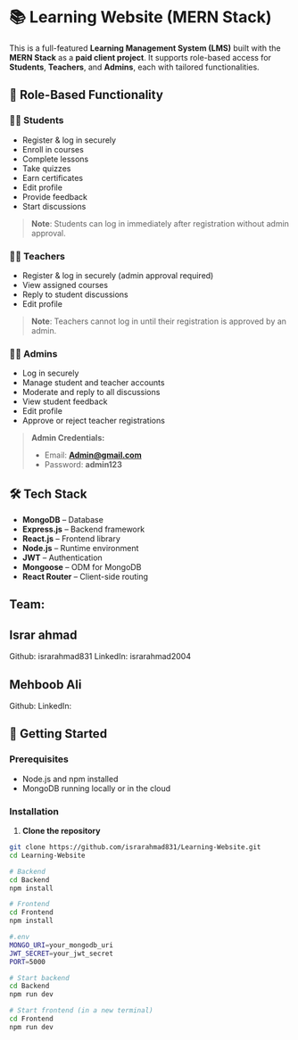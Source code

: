 # 📚 Learning Website (MERN Stack)

This is a full-featured **Learning Management System (LMS)** built with the **MERN Stack** as a **paid client project**. It supports role-based access for **Students**, **Teachers**, and **Admins**, each with tailored functionalities.

## 🔐 Role-Based Functionality

### 👨‍🎓 Students
- Register & log in securely
- Enroll in courses
- Complete lessons
- Take quizzes
- Earn certificates
- Edit profile
- Provide feedback
- Start discussions  
> **Note**: Students can log in immediately after registration without admin approval.

### 👩‍🏫 Teachers
- Register & log in securely (admin approval required)  
- View assigned courses
- Reply to student discussions
- Edit profile  
> **Note**: Teachers cannot log in until their registration is approved by an admin.

### 👨‍💼 Admins
- Log in securely
- Manage student and teacher accounts
- Moderate and reply to all discussions
- View student feedback
- Edit profile
- Approve or reject teacher registrations  

> **Admin Credentials:**  
> - Email: **Admin@gmail.com**  
> - Password: **admin123**

## 🛠️ Tech Stack

- **MongoDB** – Database
- **Express.js** – Backend framework
- **React.js** – Frontend library
- **Node.js** – Runtime environment
- **JWT** – Authentication
- **Mongoose** – ODM for MongoDB
- **React Router** – Client-side routing

## Team:
## Israr ahmad
Github: israrahmad831
LinkedIn: israrahmad2004

## Mehboob Ali
Github:
LinkedIn: 

## 🚀 Getting Started

### Prerequisites
- Node.js and npm installed
- MongoDB running locally or in the cloud

### Installation

1. **Clone the repository**
```bash
git clone https://github.com/israrahmad831/Learning-Website.git
cd Learning-Website

# Backend
cd Backend
npm install

# Frontend
cd Frontend
npm install

#.env
MONGO_URI=your_mongodb_uri
JWT_SECRET=your_jwt_secret
PORT=5000

# Start backend
cd Backend
npm run dev

# Start frontend (in a new terminal)
cd Frontend
npm run dev






